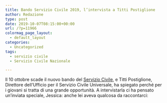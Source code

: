 ```yaml
---
title: Bando Servizio Civile 2019, l’intervista a Titti Postiglione
author: Redazione
type: post
date: 2019-10-07T08:15:00+00:00
url: /?p=11966
colormag_page_layout:
  - default_layout
categories:
  - Uncategorized
tags:
  - servizio civile
  - Servizio Civile Nazionale

---
```

Il 10 ottobre scade il nuovo bando del <a class="profileLink" href="https://www.facebook.com/serviziocivileitalia/?__tn__=K-R&eid=ARBeyCJxghFeecXpZu17Bg5wHddm0B_cTw3QaAoxRU-YgBpgLdVpe2grJ2LOmWua0J7a--rQAS_UtGvy&fref=mentions&__xts__%5B0%5D=68.ARDLRw1zkq-1wGUcAkHSPm_yzIUIYltwvhujrYKUsdsi_IM7qsaOZvqieWrv17-x-f6wpXDxmyqm12NdPTBBmhwlMChiBR7QvtlEKjbzeTF62O1JqoNI2ZaHNUIVmmU0SoBZjTzTd_9ZvIYmIHxAZV7qlnYKhdT3hhNHSv_uSgnJnDy94cAEOA595ItvJHNxhqYYkcwqOyTqX2oaCJuIj2ky4Q30edAHUQenfueCah9LCP7-DzMtop5miWK6G0tMJh7I33owzN8ltwZZl4z0SGalyydIJv4hT2hi85ZP1QLhwak3srJliuNa0AFSWN856yEngFPeLhNDFVQ7vAFQOypZgPk" data-hovercard="/ajax/hovercard/page.php?id=1001869906575585&extragetparams=%7B%22__tn__%22%3A%22%2CdK-R-R%22%2C%22eid%22%3A%22ARBeyCJxghFeecXpZu17Bg5wHddm0B_cTw3QaAoxRU-YgBpgLdVpe2grJ2LOmWua0J7a--rQAS_UtGvy%22%2C%22fref%22%3A%22mentions%22%7D" data-hovercard-prefer-more-content-show="1">Servizio Civile</a>, e Titti Postiglione, Direttore dell&#8217;Ufficio per il Servizio Civile Universale, ha spiegato perché per i giovani si tratta di una grande opportunità. A intervistarla ci ha pensato un&#8217;inviata speciale, Jessica: anche lei aveva qualcosa da raccontarci:

<center>
</center>